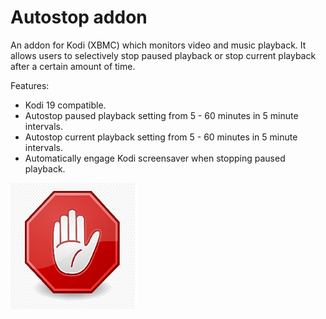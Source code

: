 # Autostop addon
An addon for Kodi (XBMC) which monitors video and music playback.  It allows users to selectively stop paused playback or stop  current playback after a certain amount of time.

Features:
- Kodi 19 compatible.
- Autostop paused playback setting from 5 - 60 minutes in 5 minute intervals.
- Autostop current playback setting from 5 - 60 minutes in 5 minute intervals.
- Automatically engage Kodi screensaver when stopping paused playback.

<img src="/resources/icon.png" width="40%">

